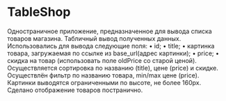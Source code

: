 # TableShop
Одностраничное приложение, предназначенное для вывода списка товаров магазина.
Табличный вывод полученных данных.
Использовались для вывода следующие поля:
•	id;
•	title;
•	картинка товара, загружаемая по ссылке из base_url(адрес картинки);
•	price;
•	скидка на товар (использовать поле oldPrice со старой ценой).
Осуществляется сортировка по названию (title), цене (price) и скидке.
Осуществлён фильтр по названию товара, min/max цене (price).
Картинки выводятся ограниченными по высоте, не более 160px.
Сделано отображение товаров постранично.
